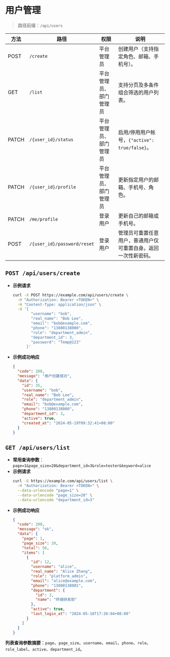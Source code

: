 # 用户管理
> 路径前缀：`/api/users`

| 方法 | 路径 | 权限 | 说明 |
| --- | --- | --- | --- |
| POST | `/create` | 平台管理员 | 创建用户（支持指定角色、邮箱、手机号）。|
| GET | `/list` | 平台管理员、部门管理员 | 支持分页及多条件组合筛选的用户列表。|
| PATCH | `/{user_id}/status` | 平台管理员、部门管理员 | 启用/停用用户帐号，`{"active": true/false}`。|
| PATCH | `/{user_id}/profile` | 平台管理员、部门管理员 | 更新指定用户的邮箱、手机号、角色。|
| PATCH | `/me/profile` | 登录用户 | 更新自己的邮箱或手机号。|
| POST | `/{user_id}/password/reset` | 登录用户 | 管理员可重置任意用户，普通用户仅可重置自身。返回一次性新密码。|

## `POST /api/users/create`
- **示例请求**
  ```bash
  curl -X POST https://example.com/api/users/create \
    -H "Authorization: Bearer <TOKEN>" \
    -H "Content-Type: application/json" \
    -d '{
          "username": "bob",
          "real_name": "Bob Lee",
          "email": "bob@example.com",
          "phone": "13800138000",
          "role": "department_admin",
          "department_id": 3,
          "password": "Temp@123"
        }'
  ```
- **示例成功响应**
  ```json
  {
    "code": 200,
    "message": "用户创建成功",
    "data": {
      "id": 35,
      "username": "bob",
      "real_name": "Bob Lee",
      "role": "department_admin",
      "email": "bob@example.com",
      "phone": "13800138000",
      "department_id": 3,
      "active": true,
      "created_at": "2024-05-19T09:32:41+08:00"
    }
  }
  ```

## `GET /api/users/list`
- **常用查询参数**：`page=1&page_size=20&department_id=3&role=tester&keyword=alice`
- **示例请求**
  ```bash
  curl -G https://example.com/api/users/list \
    -H "Authorization: Bearer <TOKEN>" \
    --data-urlencode "page=1" \
    --data-urlencode "page_size=20" \
    --data-urlencode "department_id=3"
  ```
- **示例成功响应**
  ```json
  {
    "code": 200,
    "message": "ok",
    "data": {
      "page": 1,
      "page_size": 20,
      "total": 56,
      "items": [
        {
          "id": 12,
          "username": "alice",
          "real_name": "Alice Zhang",
          "role": "platform_admin",
          "email": "alice@example.com",
          "phone": "13800138001",
          "department": {
            "id": 3,
            "name": "终端研发部"
          },
          "active": true,
          "last_login_at": "2024-05-18T17:20:04+08:00"
        }
      ]
    }
  }
  ```

**列表查询参数摘要**：`page`、`page_size`、`username`、`email`、`phone`、`role`、`role_label`、`active`、`department_id`。
